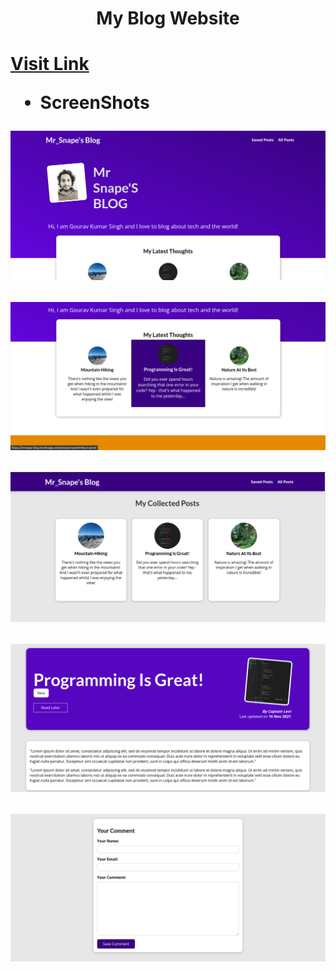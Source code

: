 <h1 style="text-align:center;">My Blog Website<h1>

**<a href="https://mrsnape-blog.herokuapp.com/">Visit Link</a>**

* ScreenShots

<img src="extraImages/1.png"> <br>

<img src="extraImages/2.png"> <br>

<img src="extraImages/3.png"> <br>

<img src="extraImages/4.png"> <br>

<img src="extraImages/5.png"> <br>
